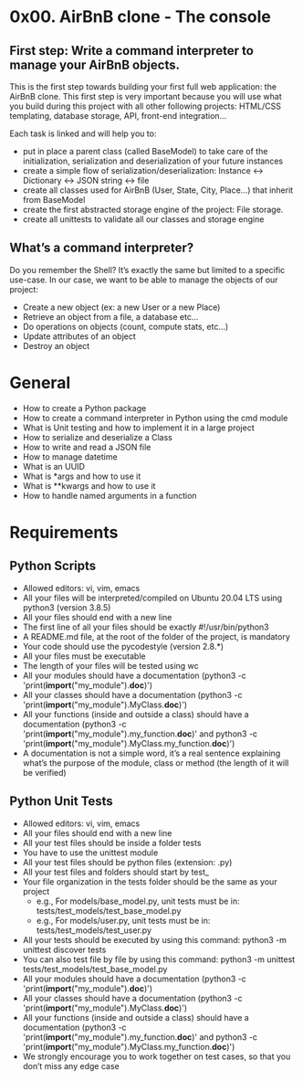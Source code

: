 # 0x00. AirBnB clone - The console

## First step: Write a command interpreter to manage your AirBnB objects.
This is the first step towards building your first full web application: the AirBnB clone. This first step is very important because you will use what you build during this project with all other following projects: HTML/CSS templating, database storage, API, front-end integration…

Each task is linked and will help you to:
-  put in place a parent class (called BaseModel) to take care of the initialization, serialization and deserialization of your future instances
-  create a simple flow of serialization/deserialization: Instance <-> Dictionary <-> JSON string <-> file
-  create all classes used for AirBnB (User, State, City, Place…) that inherit from BaseModel
-  create the first abstracted storage engine of the project: File storage.
-  create all unittests to validate all our classes and storage engine

## What’s a command interpreter?
Do you remember the Shell? It’s exactly the same but limited to a specific use-case. In our case, we want to be able to manage the objects of our project:

-  Create a new object (ex: a new User or a new Place)
-  Retrieve an object from a file, a database etc…
-  Do operations on objects (count, compute stats, etc…)
-  Update attributes of an object
-  Destroy an object

# General
-  How to create a Python package
-  How to create a command interpreter in Python using the cmd module
-  What is Unit testing and how to implement it in a large project
-  How to serialize and deserialize a Class
-  How to write and read a JSON file
-  How to manage datetime
-  What is an UUID
-  What is *args and how to use it
-  What is **kwargs and how to use it
-  How to handle named arguments in a function

# Requirements
## Python Scripts
-  Allowed editors: vi, vim, emacs
-  All your files will be interpreted/compiled on Ubuntu 20.04 LTS using python3 (version 3.8.5)
-  All your files should end with a new line
-  The first line of all your files should be exactly #!/usr/bin/python3
-  A README.md file, at the root of the folder of the project, is mandatory
-  Your code should use the pycodestyle (version 2.8.*)
-  All your files must be executable
-  The length of your files will be tested using wc
-  All your modules should have a documentation (python3 -c 'print(__import__("my_module").__doc__)')
-  All your classes should have a documentation (python3 -c 'print(__import__("my_module").MyClass.__doc__)')
-  All your functions (inside and outside a class) should have a documentation (python3 -c 'print(__import__("my_module").my_function.__doc__)' and python3 -c 'print(__import__("my_module").MyClass.my_function.__doc__)')
-  A documentation is not a simple word, it’s a real sentence explaining what’s the purpose of the module, class or method (the length of it will be verified)

## Python Unit Tests
-  Allowed editors: vi, vim, emacs
-  All your files should end with a new line
-  All your test files should be inside a folder tests
-  You have to use the unittest module
-  All your test files should be python files (extension: .py)
-  All your test files and folders should start by test_
-  Your file organization in the tests folder should be the same as your project
    -  e.g., For models/base_model.py, unit tests must be in: tests/test_models/test_base_model.py
    -  e.g., For models/user.py, unit tests must be in: tests/test_models/test_user.py
-  All your tests should be executed by using this command: python3 -m unittest discover tests
-  You can also test file by file by using this command: python3 -m unittest tests/test_models/test_base_model.py
-  All your modules should have a documentation (python3 -c 'print(__import__("my_module").__doc__)')
-  All your classes should have a documentation (python3 -c 'print(__import__("my_module").MyClass.__doc__)')
-  All your functions (inside and outside a class) should have a documentation (python3 -c 'print(__import__("my_module").my_function.__doc__)' and python3 -c 'print(__import__("my_module").MyClass.my_function.__doc__)')
-  We strongly encourage you to work together on test cases, so that you don’t miss any edge case


